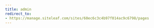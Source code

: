 ```yaml
---
title: admin
redirect_to:
- https://manage.siteleaf.com/sites/60ec6c3c4b97f014ac9c6798/pages
---
```


